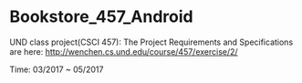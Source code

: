 # Bookstore_457_Android

UND class project(CSCI 457):
The Project Requirements and Specifications are here:
http://wenchen.cs.und.edu/course/457/exercise/2/


Time: 03/2017 ~ 05/2017
